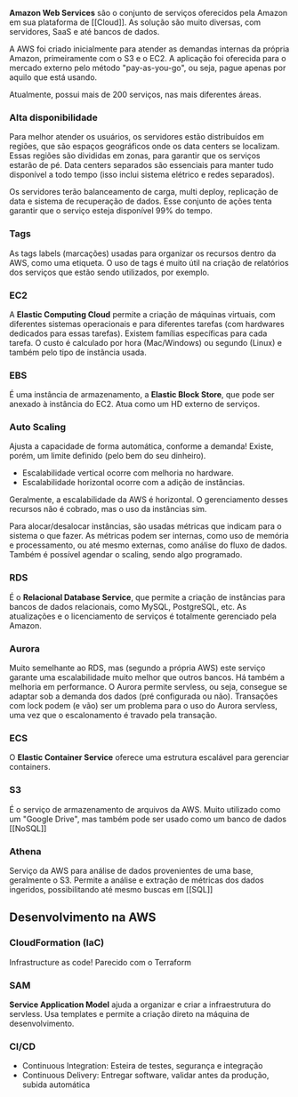 **Amazon Web Services** são o conjunto de serviços oferecidos pela Amazon em sua plataforma de [[Cloud]]. As solução são muito diversas, com servidores, SaaS e até bancos de dados.

A AWS foi criado inicialmente para atender as demandas internas da própria Amazon, primeiramente com o S3 e o EC2. 
A aplicação foi oferecida para o mercado externo pelo método "pay-as-you-go", ou seja, pague apenas por aquilo que está usando.

Atualmente, possui mais de 200 serviços, nas mais diferentes áreas.

### Alta disponibilidade
Para melhor atender os usuários, os servidores estão distribuídos em regiões, que são espaços geográficos onde os data centers se localizam. Essas regiões são divididas em zonas, para garantir que os serviços estarão de pé. Data centers separados são essenciais para manter tudo disponível a todo tempo (isso inclui sistema elétrico e redes separados).

Os servidores terão balanceamento de carga, multi deploy, replicação de data e sistema de recuperação de dados. Esse conjunto de ações tenta garantir que o serviço esteja disponível 99% do tempo.

### Tags
As tags labels (marcações) usadas para organizar os recursos dentro da AWS, como uma etiqueta. 
O uso de tags é muito útil na criação de relatórios dos serviços que estão sendo utilizados, por exemplo.

### EC2
A **Elastic Computing Cloud** permite a criação de máquinas virtuais, com diferentes sistemas operacionais e para diferentes tarefas (com hardwares dedicados para essas tarefas).
Existem famílias específicas para cada tarefa.
O custo é calculado por hora (Mac/Windows) ou segundo (Linux) e também pelo tipo de instância usada.

### EBS
É uma instância de armazenamento, a **Elastic Block Store**, que pode ser anexado à instância do EC2. Atua como um HD externo de serviços.

### Auto Scaling
Ajusta a capacidade de forma automática, conforme a demanda!
Existe, porém, um limite definido (pelo bem do seu dinheiro).

- Escalabilidade vertical ocorre com melhoria no hardware.
- Escalabilidade horizontal ocorre com a adição de instâncias.

Geralmente, a escalabilidade da AWS é horizontal. 
O gerenciamento desses recursos não é cobrado, mas o uso da instâncias sim.

Para alocar/desalocar instâncias, são usadas métricas que indicam para o sistema o que fazer. As métricas podem ser internas, como uso de memória e processamento, ou até mesmo externas, como análise do fluxo de dados.
Também é possível agendar o scaling, sendo algo programado.

### RDS
É o **Relacional Database Service**, que permite a criação de instâncias para bancos de dados relacionais, como MySQL, PostgreSQL, etc.
As atualizações e o licenciamento de serviços é totalmente gerenciado pela Amazon. 

### Aurora
Muito semelhante ao RDS, mas (segundo a própria AWS) este serviço garante uma escalabilidade muito melhor que outros bancos. Há também a melhoria em performance.
O Aurora permite servless, ou seja, consegue se adaptar sob a demanda dos dados (pré configurada ou não).
Transações com lock podem (e vão) ser um problema para o uso do Aurora servless, uma vez que o escalonamento é travado pela transação.

### ECS
O **Elastic Container Service** oferece uma estrutura escalável para gerenciar containers.

### S3
É o serviço de armazenamento de arquivos da AWS. Muito utilizado como um "Google Drive", mas também pode ser usado como um banco de dados [[NoSQL]]

### Athena
Serviço da AWS para análise de dados provenientes de uma base, geralmente o S3.
Permite a análise e extração de métricas dos dados ingeridos, possibilitando até mesmo buscas em [[SQL]]

## Desenvolvimento na AWS

### CloudFormation (IaC)
Infrastructure as code!
Parecido com o Terraform

### SAM
**Service Application Model** ajuda a organizar e criar a infraestrutura do servless. Usa templates e permite a criação direto na máquina de desenvolvimento. 

### CI/CD
- Continuous Integration: Esteira de testes, segurança e integração
- Continuous Delivery: Entregar software, validar antes da produção, subida automática